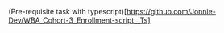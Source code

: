 (Pre-requisite task with typescript)[https://github.com/Jonnie-Dev/WBA_Cohort-3_Enrollment-script__Ts]
